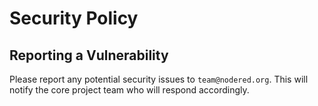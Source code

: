 # Security Policy

## Reporting a Vulnerability

Please report any potential security issues to `team@nodered.org`. This will notify the core project team who will respond accordingly.
